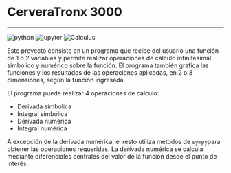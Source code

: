# CerveraTronx 3000
***
![python](https://img.shields.io/badge/Python-green)
![jupyter](https://img.shields.io/badge/Jupyter_notebooks-orange)
![Calculus](https://img.shields.io/badge/Calculus-purple)

Este proyecto consiste en un programa que recibe del usuario una función de 1 o 2 variables y permite realizar operaciones de cálculo infinitesimal simbólico y numérico sobre la función. El programa también grafica las funciones y los resultados de las operaciones aplicadas, en 2 o 3 dimensiones, según la función ingresada.

El programa puede realizar 4 operaciones de cálculo:
- Derivada simbólica
- Integral simbólica
- Derivada numérica
- Integral numérica

A excepción de la derivada numérica, el resto utiliza métodos de `sympy`para obtener las operaciones requeridas. La derivada numérica se calcula mediante diferenciales centrales del valor de la función desde el punto de interés.
